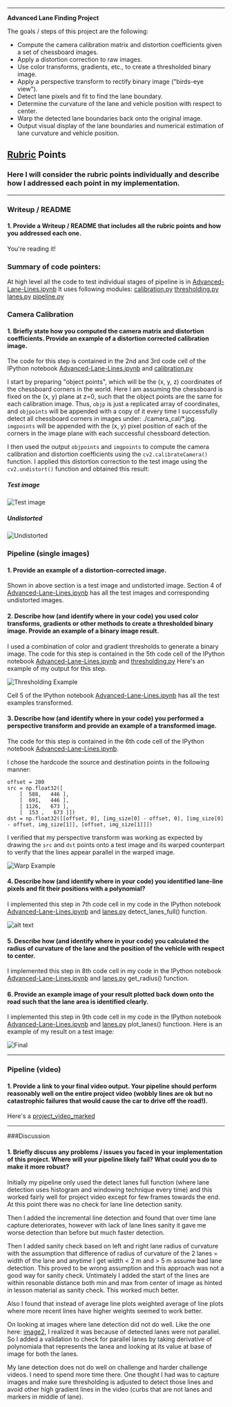 
---

**Advanced Lane Finding Project**

The goals / steps of this project are the following:

* Compute the camera calibration matrix and distortion coefficients given a set of chessboard images.
* Apply a distortion correction to raw images.
* Use color transforms, gradients, etc., to create a thresholded binary image.
* Apply a perspective transform to rectify binary image ("birds-eye view").
* Detect lane pixels and fit to find the lane boundary.
* Determine the curvature of the lane and vehicle position with respect to center.
* Warp the detected lane boundaries back onto the original image.
* Output visual display of the lane boundaries and numerical estimation of lane curvature and vehicle position.

[//]: # (Image References)

[image0]: ./test_images/test2.jpg "Test image"
[image1]: ./output_images/undistorted_test2.jpg "Undistorted"
[image2]: ./Debug_bad_lane_detection.jpg "bad lane detection"
[image3]: ./output_images/example_threshold_undistorted_test2.jpg "Thresholding Example"
[image4]: ./output_images/example_Warped_threshold_undistorted_test2.jpg "Warp Example"
[image5]: ./output_images/color_fit_lines.jpg "Fit Visual"
[final_image]: ./output_images/Final_test2.jpg "Output"
[project_video_marked]: ./project_video_marked.mp4 "Video"

[Advanced-Lane-Lines.ipynb]: ./Advanced-Lane-Lines.ipynb "Advanced-Lane-Lines.ipynb"
[calibration.py]: ./calibration.py "calibration module"
[lanes.py]: ./lanes.py "lanes lines helper models"
[thresholding.py]: ./thresholding.py "Thresholding module"
[pipeline.py]: ./pipeline.py "End to end pipeline module"

## [Rubric](https://review.udacity.com/#!/rubrics/571/view) Points
### Here I will consider the rubric points individually and describe how I addressed each point in my implementation.  

---
### Writeup / README

#### 1. Provide a Writeup / README that includes all the rubric points and how you addressed each one.  

You're reading it!

### Summary of code pointers:
At high level all the code to test individual stages of pipeline is in [Advanced-Lane-Lines.ipynb]
It uses following modules:
[calibration.py]
[thresholding.py]
[lanes.py]
[pipeline.py]

### Camera Calibration

#### 1. Briefly state how you computed the camera matrix and distortion coefficients. Provide an example of a distortion corrected calibration image.

The code for this step is contained in the 2nd and 3rd code cell of the IPython notebook [Advanced-Lane-Lines.ipynb] and [calibration.py]

I start by preparing "object points", which will be the (x, y, z) coordinates of the chessboard corners in the world. Here I am assuming the chessboard is fixed on the (x, y) plane at z=0, such that the object points are the same for each calibration image.  Thus, `objp` is just a replicated array of coordinates, and `objpoints` will be appended with a copy of it every time I successfully detect all chessboard corners in images under: ./camera_cal/*.jpg.  `imgpoints` will be appended with the (x, y) pixel position of each of the corners in the image plane with each successful chessboard detection.  

I then used the output `objpoints` and `imgpoints` to compute the camera calibration and distortion coefficients using the `cv2.calibrateCamera()` function.  I applied this distortion correction to the test image using the `cv2.undistort()` function and obtained this result: 
##### Test image
![Test image][image0]
##### Undistorted
![Undistorted][image1]

### Pipeline (single images)

#### 1. Provide an example of a distortion-corrected image.
Shown in above section is a test image and undistorted image.
Section 4 of [Advanced-Lane-Lines.ipynb] has all the test images and corresponding undistorted images.

#### 2. Describe how (and identify where in your code) you used color transforms, gradients or other methods to create a thresholded binary image.  Provide an example of a binary image result.
I used a combination of color and gradient thresholds to generate a binary image.  The code for this step is contained in the 5th code cell of the IPython notebook [Advanced-Lane-Lines.ipynb] and [thresholding.py]
Here's an example of my output for this step.  

![Thresholding Example][image3]

Cell 5 of the IPython notebook [Advanced-Lane-Lines.ipynb] has all the test examples transformed.

#### 3. Describe how (and identify where in your code) you performed a perspective transform and provide an example of a transformed image.

The code for this step is contained in the 6th code cell of the IPython notebook [Advanced-Lane-Lines.ipynb].

I chose the hardcode the source and destination points in the following manner:

```
offset = 200
src = np.float32([
    [  588,   446 ],
    [  691,   446 ],
    [ 1126,   673 ],
    [  153 ,   673 ]])
dst = np.float32([[offset, 0], [img_size[0] - offset, 0], [img_size[0] - offset, img_size[1]], [offset, img_size[1]]])

```

I verified that my perspective transform was working as expected by drawing the `src` and `dst` points onto a test image and its warped counterpart to verify that the lines appear parallel in the warped image.

![Warp Example][image4]

#### 4. Describe how (and identify where in your code) you identified lane-line pixels and fit their positions with a polynomial?

I implemented this step in 7th code cell in my code in the IPython notebook [Advanced-Lane-Lines.ipynb] and [lanes.py] detect_lanes_full() function.

![alt text][image5]

#### 5. Describe how (and identify where in your code) you calculated the radius of curvature of the lane and the position of the vehicle with respect to center.

I implemented this step in 8th code cell in my code in the IPython notebook [Advanced-Lane-Lines.ipynb] and [lanes.py] get_radius() function.

#### 6. Provide an example image of your result plotted back down onto the road such that the lane area is identified clearly.

I implemented this step in 9th code cell in my code in the IPython notebook [Advanced-Lane-Lines.ipynb] and [lanes.py] plot_lanes() functioon.  Here is an example of my result on a test image:

![Final][final_image]

---

### Pipeline (video)

#### 1. Provide a link to your final video output.  Your pipeline should perform reasonably well on the entire project video (wobbly lines are ok but no catastrophic failures that would cause the car to drive off the road!).

Here's a [project_video_marked](./project_video_marked.mp4)

---

###Discussion

#### 1. Briefly discuss any problems / issues you faced in your implementation of this project.  Where will your pipeline likely fail?  What could you do to make it more robust?

Initially my pipeline only used the detect lanes full function (where lane detection uses histogram and windowing technique every time) and this worked fairly well for project video except for few frames towards the end.  At this point there was no check for lane line detection sanity.

Then I added the incremental line detection and found that over time lane capture deteriorates, however with lack of lane lines sanity it gave me worse detection than before but much faster detection.

Then I added sanity check based on left and right lane radius of curvature with the assumption that difference of radius of curvature of the 2 lanes = width of the lane and anytime I get width < 2 m and > 5 m assume bad lane detection.  This proved to be wrong assumption and this approach was not a good way for sanity check.  Untimately I added the start of the lines are within resonable distance both min and max from center of image as hinted in lesson material as sanity check.  This worked much better.  

Also I found that instead of average line plots weighted average of line plots where more recent lines have higher weights seemed to work better.

On looking at images where lane detection did not do well. Like the one here: [image2], I realized it was because of detected lanes were not parallel.  So I added a validation to check for parallel lanes by taking derivative of polynomiala that represents the lanea and looking at its value at base of image for both the lanes.

My lane detection does not do well on challenge and harder challenge videos.  I need to spend more time there.  One thought I had was to capture images and make sure thresholding is adjusted to detect those lines and avoid other high gradient lines in the video (curbs that are not lanes and markers in middle of lane).


